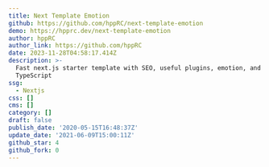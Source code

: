 ```yaml
---
title: Next Template Emotion
github: https://github.com/hppRC/next-template-emotion
demo: https://hpprc.dev/next-template-emotion
author: hppRC
author_link: https://github.com/hppRC
date: 2023-11-28T04:58:17.414Z
description: >-
  Fast next.js starter template with SEO, useful plugins, emotion, and
  TypeScript
ssg:
  - Nextjs
css: []
cms: []
category: []
draft: false
publish_date: '2020-05-15T16:48:37Z'
update_date: '2021-06-09T15:00:11Z'
github_star: 4
github_fork: 0
---
```


